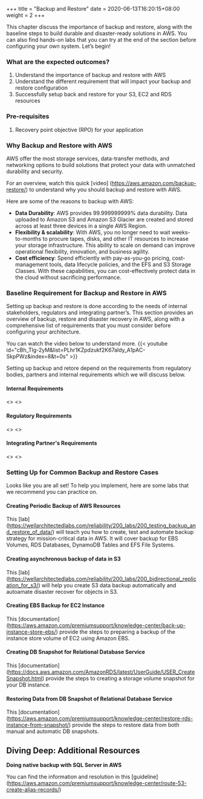 +++
title = "Backup and Restore"
date =  2020-06-13T16:20:15+08:00
weight = 2
+++

This chapter discuss the importance of backup and restore, along with the baseline steps to build durable and disaster-ready solutions in AWS. You can also find hands-on labs that you can try at the end of the section before configuring your own system. Let’s begin!

### What are the expected outcomes?

1. Understand the importance of backup and restore with AWS
2. Understand the different requirement that will impact your backup and restore configuration
3. Successfully setup back and restore for your S3, EC2 and RDS resources

### Pre-requisites

1. Recovery point objective (RPO) for your application

### Why Backup and Restore with AWS

AWS offer the most storage services, data-transfer methods, and networking options to build solutions that protect your data with unmatched durability and security.

For an overview, watch this quick [video] (https://aws.amazon.com/backup-restore/) to understand why you should backup and restore with AWS.

Here are some of the reasons to backup with AWS:

* **Data Durability**: AWS provides 99.999999999% data durability. Data uploaded to Amazon S3 and Amazon S3 Glacier are created and stored across at least three devices in a single AWS Region.
* **Flexibility & scalability**: With AWS, you no longer need to wait weeks-to-months to procure tapes, disks, and other IT resources to increase your storage infrastructure. This ability to scale on demand can improve operational flexibility, innovation, and business agility.
* **Cost efficiency**: Spend efficiently with pay-as-you-go pricing, cost-management tools, data lifecycle policies, and the EFS and S3 Storage Classes. With these capabilities, you can cost-effectively protect data in the cloud without sacrificing performance. 


### Baseline Requirement for Backup and Restore in AWS

Setting up backup and restore is done according to the needs of internal stakeholders, regulators and integrating partner’s. This section provides an overview of backup, restore and disaster recovery in AWS, along with a comprehensive list of requirements that you must consider before configuring your architecture.

You can watch the video  below to understand more.
{{< youtube id="cBh_Tlg-2yM&list=PLhr1KZpdzukf2K67aldy_A1pAC-SkpPWz&index=8&t=0s" >}}

Setting up backup and retore depend on the requirements from regulatory bodies, partners and internal requirements which we will discuss below.

#### Internal Requirements
<>
<>

#### Regulatory Requirements
<>
<>

#### Integrating Partner's Requirements
<>
<>

### Setting Up for Common Backup and Restore Cases

Looks like you are all set! To help you implement, here are some labs that we recommend you can practice on.

#### Creating Periodic Backup of AWS Resources

This [lab] (https://wellarchitectedlabs.com/reliability/200_labs/200_testing_backup_and_restore_of_data/) will teach you how to create, test and automate backup strategy for mission-critical data in AWS. It will cover backup for EBS Volumes, RDS Databases, DynamoDB Tables and EFS File Systems. 

#### Creating asynchronous backup of data in S3

This [lab] (https://wellarchitectedlabs.com/reliability/200_labs/200_bidirectional_replication_for_s3/) will help you create S3 data backup automatically and autoamate disaster recover for objects in S3.

#### Creating EBS Backup for EC2 Instance 

This [documentation] (https://aws.amazon.com/premiumsupport/knowledge-center/back-up-instance-store-ebs/) provide the steps to preparing a backup of the instance store volume of EC2 using Amazon EBS.

#### Creating DB Snapshot for Relational Database Service 

This [documentation] (https://docs.aws.amazon.com/AmazonRDS/latest/UserGuide/USER_CreateSnapshot.html) provide the steps to creating a storage volume snapshot for your DB instance.

#### Restoring Data from DB Snapshot of Relational Database Service

This [documentation] (https://aws.amazon.com/premiumsupport/knowledge-center/restore-rds-instance-from-snapshot/) provide the steps to restore data from both manual and automatic DB snapshots. 

## Diving Deep: Additional Resources

**Doing native backup with SQL Server in AWS**

You can find the information and resolution in this [guideline] (https://aws.amazon.com/premiumsupport/knowledge-center/route-53-create-alias-records/)
